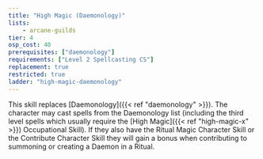```yaml
---
title: "High Magic (Daemonology)"
lists:
    - arcane-guilds
tier: 4
osp_cost: 40
prerequisites: ["daemonology"]
requirements: ["Level 2 Spellcasting CS"]
replacement: true
restricted: true
ladder: "high-magic-daemonology"
---
```

This skill replaces [Daemonology]({{< ref "daemonology" >}}). The character may cast spells from the Daemonology list (including the third level spells which usually require the [High Magic]({{< ref "high-magic-x" >}}) Occupational Skill). If they also have the Ritual Magic Character Skill or the Contribute Character Skill they will gain a bonus when contributing to summoning or creating a Daemon in a Ritual.